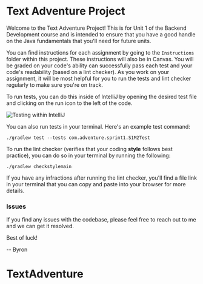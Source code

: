 # Text Adventure Project

Welcome to the Text Adventure Project! This is for Unit 1 of the Backend Development course and is intended to ensure that you have a good handle on the Java fundamentals that you'll need for future units. 

You can find instructions for each assignment by going to the `Instructions` folder within this project. These instructions will also be in Canvas. You will be graded on your code's ability can successfully pass each test and your code's readability (based on a lint checker). As you work on your assignment, it will be most helpful for you to run the tests and lint checker regularly to make sure you're on track.

To run tests, you can do this inside of IntelliJ by opening the desired test file and clicking on the run icon to the left of the code.

![Testing within IntelliJ](https://github.com/bqmackay/bd_u1_student_project/blob/main/Instructions/Images/IDE_Test_Instructions.png)

You can also run tests in your terminal. Here's an example test command:

```
./gradlew test --tests com.adventure.sprint1.S1M2Test
```

To run the lint checker (verifies that your coding **style** follows best practice), you can do so in your terminal by running the following:

```
./gradlew checkstylemain 
```

If you have any infractions after running the lint checker, you'll find a file link in your terminal that you can copy and paste into your browser for more details.

### Issues

If you find any issues with the codebase, please feel free to reach out to me and we can get it resolved. 

Best of luck!

-- Byron
# TextAdventure
